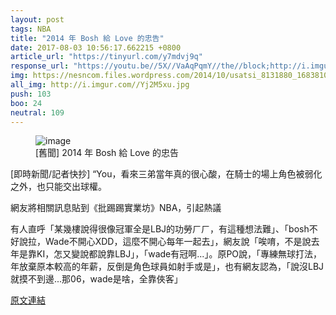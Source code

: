 ```yaml
---
layout: post
tags: NBA
title: "2014 年 Bosh 給 Love 的忠告"
date: 2017-08-03 10:56:17.662215 +0800
article_url: "https://tinyurl.com/y7mdvj9q"
response_url: "https://youtu.be//5X//VaAqPqmY//the//block;http://i.imgur.com//Yj2M5xu.jpg"
img: https://nesncom.files.wordpress.com/2014/10/usatsi_8131880_168381014_lowres4.jpg
all_img: http://i.imgur.com//Yj2M5xu.jpg
push: 103
boo: 24
neutral: 109
---
```


<figure>
<img src="https://nesncom.files.wordpress.com/2014/10/usatsi_8131880_168381014_lowres4.jpg" alt="image">
<figcaption>
[舊聞] 2014 年 Bosh 給 Love 的忠告
</figcaption>
</figure>



[即時新聞/記者快抄] “You，看來三弟當年真的很心酸，在騎士的場上角色被弱化之外，也只能交出球權。

網友將相關訊息貼到《批踢踢實業坊》NBA，引起熱議

有人直呼「某幾樓說得很像冠軍全是LBJ的功勞ㄏㄏ，有這種想法難」、「bosh不好說拉，Wade不開心XDD，這麼不開心每年一起去」，網友說「唉唷，不是說去年是靠KI，怎又變說都說靠LBJ」，「wade有冠啊...」。原PO說，「專練無球打法，年放棄原本較高的年薪，反倒是角色球員如射手或是」，也有網友認為，「說沒LBJ就摸不到邊...那06，wade是啥，全靠俠客」

<a href = "https://www.ptt.cc/bbs/NBA/M.1500994011.A.90A.html">原文連結</a>

